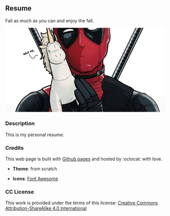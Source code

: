 ## Resume

Fail as much as you can and enjoy the fall.

![deadpool](images/deadpool.jpg)

### **Description**

This is my personal resume.

### **Credits**

This web page is built with [Github pages](https://pages.github.com) and hosted by :octocat: with love.

+ **Theme**: from scratch

+ **Icons**:
[Font Awesome](https://fortawesome.github.com/Font-Awesome)

### **CC License**

This work is provided under the terms of this license: [Creative Commons Attribution-ShareAlike 4.0 International](https://creativecommons.org/licenses/by-sa/4.0/)
